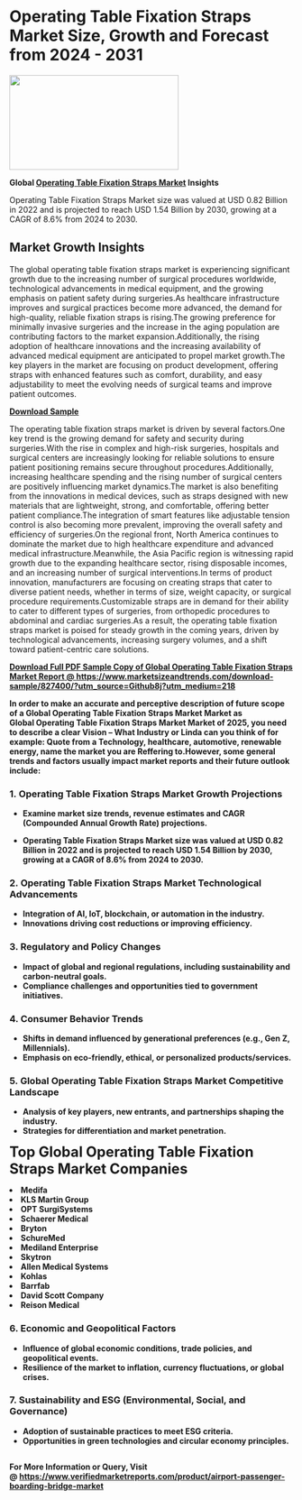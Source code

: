 <H1>Operating Table Fixation Straps Market Size, Growth and Forecast from 2024 - 2031</H1><img class="aligncenter size-medium wp-image-584254" src="https://thirdeyenews.in/wp-content/uploads/2024/09/Global-Market-Research-300x168.jpeg" alt="" width="300" height="168" /><p><strong>Global&nbsp;<a href="https://www.marketsizeandtrends.com/download-sample/827400/?utm_source=Github8j?utm_medium=218">Operating Table Fixation Straps Market</a> Insights</strong></p><p>Operating Table Fixation Straps Market size was valued at USD 0.82 Billion in 2022 and is projected to reach USD 1.54 Billion by 2030, growing at a CAGR of 8.6% from 2024 to 2030.</p><p><h2>Market Growth Insights</h2> <p>The global operating table fixation straps market is experiencing significant growth due to the increasing number of surgical procedures worldwide, technological advancements in medical equipment, and the growing emphasis on patient safety during surgeries.As healthcare infrastructure improves and surgical practices become more advanced, the demand for high-quality, reliable fixation straps is rising.The growing preference for minimally invasive surgeries and the increase in the aging population are contributing factors to the market expansion.Additionally, the rising adoption of healthcare innovations and the increasing availability of advanced medical equipment are anticipated to propel market growth.The key players in the market are focusing on product development, offering straps with enhanced features such as comfort, durability, and easy adjustability to meet the evolving needs of surgical teams and improve patient outcomes.</p> <p><strong><a href="#">Download Sample</a></strong></p> <p>The operating table fixation straps market is driven by several factors.One key trend is the growing demand for safety and security during surgeries.With the rise in complex and high-risk surgeries, hospitals and surgical centers are increasingly looking for reliable solutions to ensure patient positioning remains secure throughout procedures.Additionally, increasing healthcare spending and the rising number of surgical centers are positively influencing market dynamics.The market is also benefiting from the innovations in medical devices, such as straps designed with new materials that are lightweight, strong, and comfortable, offering better patient compliance.The integration of smart features like adjustable tension control is also becoming more prevalent, improving the overall safety and efficiency of surgeries.On the regional front, North America continues to dominate the market due to high healthcare expenditure and advanced medical infrastructure.Meanwhile, the Asia Pacific region is witnessing rapid growth due to the expanding healthcare sector, rising disposable incomes, and an increasing number of surgical interventions.In terms of product innovation, manufacturers are focusing on creating straps that cater to diverse patient needs, whether in terms of size, weight capacity, or surgical procedure requirements.Customizable straps are in demand for their ability to cater to different types of surgeries, from orthopedic procedures to abdominal and cardiac surgeries.As a result, the operating table fixation straps market is poised for steady growth in the coming years, driven by technological advancements, increasing surgery volumes, and a shift toward patient-centric care solutions.</p> <p><strong><a href="#"></p><p><span class=""><strong>Download Full PDF Sample Copy of Global Operating Table Fixation Straps Market Report</strong> @ <a href="https://www.marketsizeandtrends.com/download-sample/827400/?utm_source=Github8j?utm_medium=218" target="_blank">https://www.marketsizeandtrends.com/download-sample/827400/?utm_source=Github8j?utm_medium=218</a></span></p><p>In order to make an accurate and perceptive description of future scope of a Global&nbsp;Operating Table Fixation Straps Market Market as Global&nbsp;Operating Table Fixation Straps Market Market of 2025, you need to describe a clear Vision &ndash; What Industry or Linda can you think of for example: Quote from a Technology, healthcare, automotive, renewable energy, name the market you are Reffering to.However, some general trends and factors usually impact market reports and their future outlook include:</p><h3>1.&nbsp;<strong>Operating Table Fixation Straps Market Growth Projections</strong></h3><ul><li>Examine market size trends, revenue estimates and CAGR (Compounded Annual Growth Rate) projections.</li><li><p>Operating Table Fixation Straps Market size was valued at USD 0.82 Billion in 2022 and is projected to reach USD 1.54 Billion by 2030, growing at a CAGR of 8.6% from 2024 to 2030.</p></li></ul><h3>2.&nbsp;<strong>Operating Table Fixation Straps Market Technological Advancements</strong></h3><ul><li>Integration of AI, IoT, blockchain, or automation in the industry.</li><li>Innovations driving cost reductions or improving efficiency.</li></ul><h3>3.&nbsp;<strong>Regulatory and Policy Changes</strong></h3><ul><li>Impact of global and regional regulations, including sustainability and carbon-neutral goals.</li><li>Compliance challenges and opportunities tied to government initiatives.</li></ul><h3>4.&nbsp;<strong>Consumer Behavior Trends</strong></h3><ul><li>Shifts in demand influenced by generational preferences (e.g., Gen Z, Millennials).</li><li>Emphasis on eco-friendly, ethical, or personalized products/services.</li></ul><h3>5.&nbsp;<strong>Global Operating Table Fixation Straps Market Competitive Landscape</strong></h3><ul><li>Analysis of key players, new entrants, and partnerships shaping the industry.</li><li>Strategies for differentiation and market penetration.</li></ul><p data-pm-slice="1 1 []"><span style="color: inherit; font-family: inherit; font-size: 25px;">Top Global Operating Table Fixation Straps Market Companies</span></p><div class="" data-test-id=""><p><li>Medifa</li><li> KLS Martin Group</li><li> OPT SurgiSystems</li><li> Schaerer Medical</li><li> Bryton</li><li> SchureMed</li><li> Mediland Enterprise</li><li> Skytron</li><li> Allen Medical Systems</li><li> Kohlas</li><li> Barrfab</li><li> David Scott Company</li><li> Reison Medical</li></p></div><h3>6.&nbsp;<strong>Economic and Geopolitical Factors</strong></h3><ul><li>Influence of global economic conditions, trade policies, and geopolitical events.</li><li>Resilience of the market to inflation, currency fluctuations, or global crises.</li></ul><h3>7.&nbsp;<strong>Sustainability and ESG (Environmental, Social, and Governance)</strong></h3><ul><li>Adoption of sustainable practices to meet ESG criteria.</li><li>Opportunities in green technologies and circular economy principles.</li></ul><h2><strong style="font-size: 14px;">For More Information or Query, Visit @&nbsp;</strong><a style="background-color: #ffffff; font-size: 14px;" href="https://www.marketsizeandtrends.com/report/operating-table-fixation-straps-market/" target="_blank">https://www.verifiedmarketreports.com/product/airport-passenger-boarding-bridge-market</a></h2>